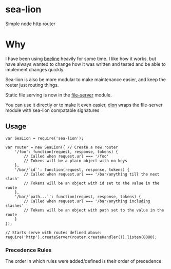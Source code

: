 # sea-lion

Simple node http router

# Why

I have been using [beeline](https://github.com/xavi-/beeline) heavily for some time.
I like how it works, but have always wanted to change how it was written and tested and be able to implement changes quickly.

Sea-lion is also be more modular to make maintenance easier, and keep the router just routing things.

Static file serving is now in the [file-server](https://www.npmjs.com/package/file-server) module.

You can use it directly or to make it even easier, [dion](https://www.npmjs.com/package/dion) wraps the file-server module with sea-lion compatable signatures

## Usage

    var SeaLion = require('sea-lion');

    var router = new SeaLion({ // Create a new router
        '/foo': function(request, response, tokens) {
            // Called when request.url === '/foo'
            // Tokens will be a plain object with no keys
        },
        '/bar/`id`': function(request, response, tokens) {
            // Called when request.url === '/bar/anything till the next slash'
            // Tokens will be an object with id set to the value in the route
        },
        '/bar/`path...`': function(request, response, tokens) {
            // Called when request.url === '/bar/anything including slashes'
            // Tokens will be an object with path set to the value in the route
        }
    });

    // Starts serve with routes defined above:
    require('http').createServer(router.createHandler()).listen(8080);


### Precedence Rules

The order in which rules were added/defined is their order of precedence.